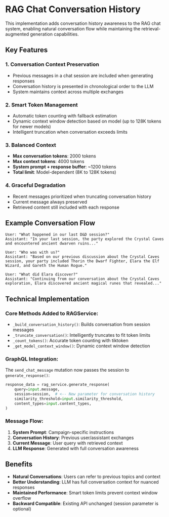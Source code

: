 # RAG Chat Conversation History

This implementation adds conversation history awareness to the RAG chat system, enabling natural conversation flow while maintaining the retrieval-augmented generation capabilities.

## Key Features

### 1. **Conversation Context Preservation**
- Previous messages in a chat session are included when generating responses
- Conversation history is presented in chronological order to the LLM
- System maintains context across multiple exchanges

### 2. **Smart Token Management**
- Automatic token counting with fallback estimation
- Dynamic context window detection based on model (up to 128K tokens for newer models)
- Intelligent truncation when conversation exceeds limits

### 3. **Balanced Context**
- **Max conversation tokens**: 2000 tokens
- **Max context tokens**: 4000 tokens  
- **System prompt + response buffer**: ~1200 tokens
- **Total limit**: Model-dependent (8K to 128K tokens)

### 4. **Graceful Degradation**
- Recent messages prioritized when truncating conversation history
- Current message always preserved
- Retrieved content still included with each response

## Example Conversation Flow

```
User: "What happened in our last D&D session?"
Assistant: "In your last session, the party explored the Crystal Caves and encountered ancient dwarven ruins..."

User: "Who was with us?"  
Assistant: "Based on our previous discussion about the Crystal Caves session, your party included Thorin the Dwarf Fighter, Elara the Elf Wizard, and Gareth the Human Rogue."

User: "What did Elara discover?"
Assistant: "Continuing from our conversation about the Crystal Caves exploration, Elara discovered ancient magical runes that revealed..."
```

## Technical Implementation

### Core Methods Added to RAGService:

- `_build_conversation_history()`: Builds conversation from session messages
- `_truncate_conversation()`: Intelligently truncates to fit token limits  
- `_count_tokens()`: Accurate token counting with tiktoken
- `_get_model_context_window()`: Dynamic context window detection

### GraphQL Integration:

The `send_chat_message` mutation now passes the session to `generate_response()`:

```python
response_data = rag_service.generate_response(
    query=input.message,
    session=session,  # <-- New parameter for conversation history
    similarity_threshold=input.similarity_threshold,
    content_types=input.content_types,
)
```

### Message Flow:

1. **System Prompt**: Campaign-specific instructions
2. **Conversation History**: Previous user/assistant exchanges  
3. **Current Message**: User query with retrieved context
4. **LLM Response**: Generated with full conversation awareness

## Benefits

- **Natural Conversations**: Users can refer to previous topics and context
- **Better Understanding**: LLM has full conversation context for nuanced responses
- **Maintained Performance**: Smart token limits prevent context window overflow
- **Backward Compatible**: Existing API unchanged (session parameter is optional)